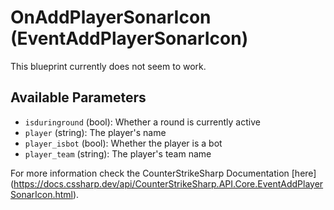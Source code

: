 # OnAddPlayerSonarIcon (EventAddPlayerSonarIcon)

This blueprint currently does not seem to work.

## Available Parameters

- `isduringround` (bool): Whether a round is currently active
- `player` (string): The player's name
- `player_isbot` (bool): Whether the player is a bot
- `player_team` (string): The player's team name

For more information check the CounterStrikeSharp Documentation [here] (https://docs.cssharp.dev/api/CounterStrikeSharp.API.Core.EventAddPlayerSonarIcon.html).
